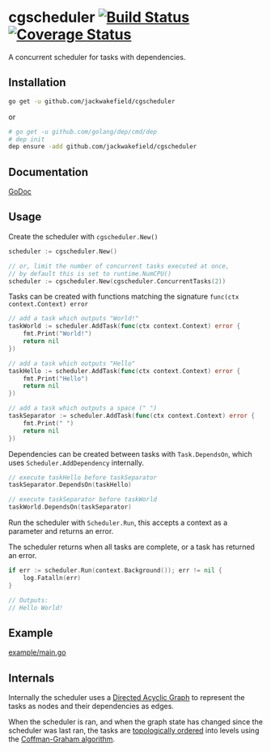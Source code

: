 # cgscheduler [![Build Status](https://travis-ci.org/jackwakefield/cgscheduler.svg?branch=master)](https://travis-ci.org/jackwakefield/cgscheduler) [![Coverage Status](https://coveralls.io/repos/github/jackwakefield/cgscheduler/badge.svg?branch=master)](https://coveralls.io/github/jackwakefield/cgscheduler?branch=master)

A concurrent scheduler for tasks with dependencies.

## Installation

```bash
go get -u github.com/jackwakefield/cgscheduler
```

or 

```bash
# go get -u github.com/golang/dep/cmd/dep
# dep init
dep ensure -add github.com/jackwakefield/cgscheduler
```

## Documentation

[GoDoc](http://godoc.org/github.com/jackwakefield/cgscheduler)

## Usage

Create the scheduler with `cgscheduler.New()`

```go
scheduler := cgscheduler.New()

// or, limit the number of concurrent tasks executed at once,
// by default this is set to runtime.NumCPU()
scheduler := cgscheduler.New(cgscheduler.ConcurrentTasks(2))
```

Tasks can be created with functions matching the signature `func(ctx context.Context) error` 

```go
// add a task which outputs "World!"
taskWorld := scheduler.AddTask(func(ctx context.Context) error {
    fmt.Print("World!")
    return nil
})

// add a task which outputs "Hello"
taskHello := scheduler.AddTask(func(ctx context.Context) error {
    fmt.Print("Hello")
    return nil
})

// add a task which outputs a space (" ")
taskSeparator := scheduler.AddTask(func(ctx context.Context) error {
    fmt.Print(" ")
    return nil
})
```

Dependencies can be created between tasks with `Task.DependsOn`, which uses `Scheduler.AddDependency` internally.

```go
// execute taskHello before taskSeparator
taskSeparator.DependsOn(taskHello)

// execute taskSeparator before taskWorld
taskWorld.DependsOn(taskSeparator)
```

Run the scheduler with `Scheduler.Run`, this accepts a context as a parameter and returns an error.

The scheduler returns when all tasks are complete, or a task has returned an error.

```go
if err := scheduler.Run(context.Background()); err != nil {
    log.Fatalln(err)
}

// Outputs:
// Hello World!
```

## Example

[example/main.go](https://github.com/jackwakefield/cgscheduler/blob/master/example/main.go)

## Internals

Internally the scheduler uses a [Directed Acyclic Graph](https://github.com/jackwakefield/graff) to represent the tasks as nodes and their dependencies as edges.

When the scheduler is ran, and when the graph state has changed since the scheduler was last ran, the tasks are [topologically ordered](https://en.wikipedia.org/wiki/Topological_order) into levels using the [Coffman-Graham algorithm](https://en.wikipedia.org/wiki/Coffman–Graham_algorithm).